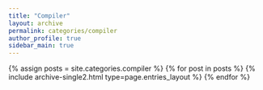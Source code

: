 ```yaml
---
title: "Compiler"
layout: archive
permalink: categories/compiler
author_profile: true
sidebar_main: true
---
```

{% assign posts = site.categories.compiler %} {% for post in posts %} {% include archive-single2.html type=page.entries_layout %} {% endfor %}